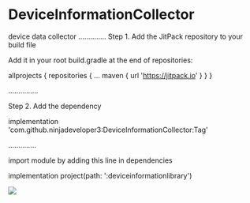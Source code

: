 # DeviceInformationCollector
device data collector
..............
Step 1. Add the JitPack repository to your build file

Add it in your root build.gradle at the end of repositories:



allprojects 
{
		repositories {
			...
			maven { url 'https://jitpack.io' }
		}
	}


 ...............


 Step 2. Add the dependency


implementation 'com.github.ninjadeveloper3:DeviceInformationCollector:Tag'


..............


import module by adding this line in dependencies


implementation project(path: ':deviceinformationlibrary')



[![](https://jitpack.io/v/ninjadeveloper3/DeviceInformationCollector.svg)](https://jitpack.io/#ninjadeveloper3/DeviceInformationCollector)
